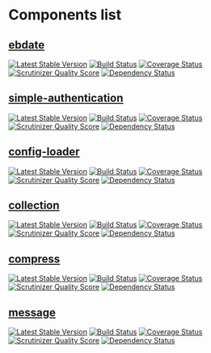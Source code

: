 # Components list

## [ebdate](https://github.com/ebidtech/ebdate) ##

[![Latest Stable Version](https://poser.pugx.org/ebidtech/ebdate/v/stable.png)](https://packagist.org/packages/ebidtech/ebdate) [![Build Status](https://travis-ci.org/ebidtech/ebdate.png?branch=master)](https://travis-ci.org/ebidtech/ebdate) [![Coverage Status](https://coveralls.io/repos/ebidtech/ebdate/badge.png?branch=master)](https://coveralls.io/r/ebidtech/ebdate?branch=master) [![Scrutinizer Quality Score](https://scrutinizer-ci.com/g/ebidtech/ebdate/badges/quality-score.png?s=0d65743216585bb6c490b0408195a061d4b68ba4)](https://scrutinizer-ci.com/g/ebidtech/ebdate/) [![Dependency Status](https://www.versioneye.com/user/projects/52ced7d1ec13756dd000007c/badge.png)](https://www.versioneye.com/user/projects/52ced7d1ec13756dd000007c)

## [simple-authentication](https://github.com/ebidtech/simple-authentication) ##

[![Latest Stable Version](https://poser.pugx.org/ebidtech/simple-authentication/v/stable.png)](https://packagist.org/packages/ebidtech/simple-authentication) [![Build Status](https://travis-ci.org/ebidtech/simple-authentication.png?branch=master)](https://travis-ci.org/ebidtech/simple-authentication) [![Coverage Status](https://coveralls.io/repos/ebidtech/simple-authentication/badge.png?branch=master)](https://coveralls.io/r/ebidtech/simple-authentication?branch=master) [![Scrutinizer Quality Score](https://scrutinizer-ci.com/g/ebidtech/simple-authentication/badges/quality-score.png?s=f145cac9cf41aff7dfde44a276ab7b03e92c4981)](https://scrutinizer-ci.com/g/ebidtech/simple-authentication/) [![Dependency Status](https://www.versioneye.com/user/projects/529f55ab632bac8452000002/badge.png)](https://www.versioneye.com/user/projects/529f55ab632bac8452000002)

## [config-loader](https://github.com/ebidtech/config-loader) ##

[![Latest Stable Version](https://poser.pugx.org/ebidtech/config-loader/v/stable.png)](https://packagist.org/packages/ebidtech/config-loader) [![Build Status](https://travis-ci.org/ebidtech/config-loader.png?branch=master)](https://travis-ci.org/ebidtech/config-loader) [![Coverage Status](https://coveralls.io/repos/ebidtech/config-loader/badge.png?branch=master)](https://coveralls.io/r/ebidtech/config-loader?branch=master) [![Scrutinizer Quality Score](https://scrutinizer-ci.com/g/ebidtech/config-loader/badges/quality-score.png?s=19c113ae6cc28c94b2e7ba21a82513c0f7e93ea0)](https://scrutinizer-ci.com/g/ebidtech/config-loader/) [![Dependency Status](https://www.versioneye.com/user/projects/5299e146632bac33e8000014/badge.png)](https://www.versioneye.com/user/projects/5299e146632bac33e8000014)

## [collection](https://github.com/ebidtech/collection) ##

[![Latest Stable Version](https://poser.pugx.org/ebidtech/collection/v/stable.png)](https://packagist.org/packages/ebidtech/collection)
 [![Build Status](https://travis-ci.org/ebidtech/collection.png?branch=master)](https://travis-ci.org/ebidtech/collection) [![Coverage Status](https://coveralls.io/repos/ebidtech/collection/badge.png?branch=master)](https://coveralls.io/r/ebidtech/collection?branch=master) [![Scrutinizer Quality Score](https://scrutinizer-ci.com/g/ebidtech/collection/badges/quality-score.png?s=8d909e1554975a4e20c53f113cc8e4e225f97d73)](https://scrutinizer-ci.com/g/ebidtech/collection/) [![Dependency Status](https://www.versioneye.com/user/projects/52977b39632bac9f3c000002/badge.png)](https://www.versioneye.com/user/projects/52977b39632bac9f3c000002)
 
## [compress](https://github.com/ebidtech/compress) ##

[![Latest Stable Version](https://poser.pugx.org/ebidtech/compress/v/stable.png)](https://packagist.org/packages/ebidtech/compress)
 [![Build Status](https://travis-ci.org/ebidtech/compress.png?branch=master)](https://travis-ci.org/ebidtech/compress) [![Coverage Status](https://coveralls.io/repos/ebidtech/compress/badge.png?branch=master)](https://coveralls.io/r/ebidtech/compress?branch=master) [![Scrutinizer Quality Score](https://scrutinizer-ci.com/g/ebidtech/compress/badges/quality-score.png?s=c80105e945436933fb277a0595d02394495f63b0)](https://scrutinizer-ci.com/g/ebidtech/compress/) [![Dependency Status](https://www.versioneye.com/user/projects/52977ab3632baca8b4000002/badge.png)](https://www.versioneye.com/user/projects/52977ab3632baca8b4000002)

## [message](https://github.com/ebidtech/message) ##

[![Latest Stable Version](https://poser.pugx.org/ebidtech/message/v/stable.png)](https://packagist.org/packages/ebidtech/message) [![Build Status](https://travis-ci.org/ebidtech/message.png?branch=master)](https://travis-ci.org/ebidtech/message) [![Coverage Status](https://coveralls.io/repos/ebidtech/message/badge.png?branch=master)](https://coveralls.io/r/ebidtech/message?branch=master) [![Scrutinizer Quality Score](https://scrutinizer-ci.com/g/ebidtech/message/badges/quality-score.png?s=a87177d092925001152c5512791005e4e3cd728c)](https://scrutinizer-ci.com/g/ebidtech/message/) [![Dependency Status](https://www.versioneye.com/user/projects/52a0ca7a632bac3588000041/badge.png)](https://www.versioneye.com/user/projects/52a0ca7a632bac3588000041)
